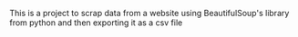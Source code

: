 This is a project to scrap data from a website using BeautifulSoup's library from python and then exporting it as a csv file
